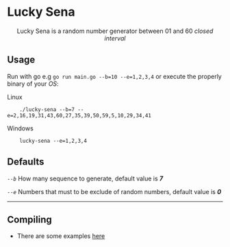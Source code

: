 # Lucky Sena

<p align="center">Lucky Sena is a random number generator between 01 and 60 <i>closed interval</i></p>

## Usage

Run with go e.g `go run main.go --b=10 --e=1,2,3,4` or execute the properly binary of your *OS*:

Linux

        ./lucky-sena --b=7 --e=2,16,19,31,43,60,27,35,39,50,59,5,10,29,34,41

Windows

        lucky-sena --e=1,2,3,4


## Defaults

*`--b`* How many sequence to generate, default value is ***7***

*`--e`* Numbers that must to be exclude of random numbers, default value is ***0***

---

## Compiling

- There are some examples [here](run-example.sh)